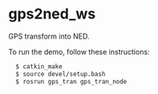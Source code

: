# gps2ned_ws
GPS transform into NED.

To run the demo, follow these instructions:
```sh
  $ catkin_make
  $ source devel/setup.bash 
  $ rosrun gps_tran gps_tran_node 
